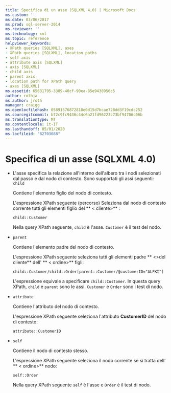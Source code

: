 ```yaml
---
title: Specifica di un asse (SQLXML 4,0) | Microsoft Docs
ms.custom: ''
ms.date: 03/06/2017
ms.prod: sql-server-2014
ms.reviewer: ''
ms.technology: xml
ms.topic: reference
helpviewer_keywords:
- XPath queries [SQLXML], axes
- XPath queries [SQLXML], location paths
- self axis
- attribute axis [SQLXML]
- axis [SQLXML]
- child axis
- parent axis
- location path for XPath query
- axes [SQLXML]
ms.assetid: 65631795-3389-40cf-90ea-85e9438956c5
author: rothja
ms.author: jroth
manager: craigg
ms.openlocfilehash: 05891576872818e0d15d7bcae728dd3f19cdc252
ms.sourcegitcommit: b72c9fc9436c44c6a21fd96223c73bf94706c06b
ms.translationtype: MT
ms.contentlocale: it-IT
ms.lasthandoff: 05/01/2020
ms.locfileid: "82703088"
---
```

# <a name="specifying-an-axis-sqlxml-40"></a>Specifica di un asse (SQLXML 4.0)
    
-   L'asse specifica la relazione all'interno dell'albero tra i nodi selezionati dal passo e dal nodo di contesto. Sono supportati gli assi seguenti:  `child`  
  
     Contiene l'elemento figlio del nodo di contesto.  
  
     L'espressione XPath seguente (percorso) Seleziona dal nodo di contesto corrente tutti gli elementi figlio del ** \< cliente>** :  
  
    ```  
    child::Customer  
    ```  
  
     Nella query XPath seguente, `child` è l'asse. `Customer` è il test del nodo.  
  
-   `parent`  
  
     Contiene l'elemento padre del nodo di contesto.  
  
     L'espressione XPath seguente seleziona tutti gli elementi padre ** \<>del cliente** dell' ** \< ordine>** figli:  
  
    ```  
    child::Customer/child::Order[parent::Customer/@customerID="ALFKI"]  
    ```  
  
     L'espressione equivale a specificare `child::Customer`. In questa query XPath, `child` e `parent` sono le assi. `Customer` e `Order` sono i test di nodo.  
  
-   `attribute`  
  
     Contiene l'attributo del nodo di contesto.  
  
     L'espressione XPath seguente seleziona l'attributo **CustomerID** del nodo di contesto:  
  
    ```  
    attribute::CustomerID  
    ```  
  
-   `self`  
  
     Contiene il nodo di contesto stesso.  
  
     L'espressione XPath seguente seleziona il nodo corrente se si tratta dell' ** \< ordine>** nodo:  
  
    ```  
    self::Order  
    ```  
  
     Nella query XPath seguente `self` è l'asse e `Order` è il test di nodo.  
  
  
